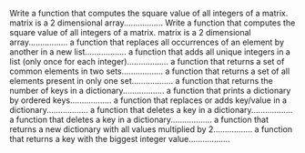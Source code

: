 Write a function that computes the square value of all integers of a matrix. matrix is a 2 dimensional array.................
Write a function that computes the square value of all integers of a matrix. matrix is a 2 dimensional array.................
a function that replaces all occurrences of an element by another in a new list..................
a function that adds all unique integers in a list (only once for each integer)..................
a function that returns a set of common elements in two sets..................
a function that returns a set of all elements present in only one set..................
a function that returns the number of keys in a dictionary..................
a function that prints a dictionary by ordered keys..................
a function that replaces or adds key/value in a dictionary..................
a function that deletes a key in a dictionary..................
a function that deletes a key in a dictionary..................
a function that returns a new dictionary with all values multiplied by 2.................
a function that returns a key with the biggest integer value..................
